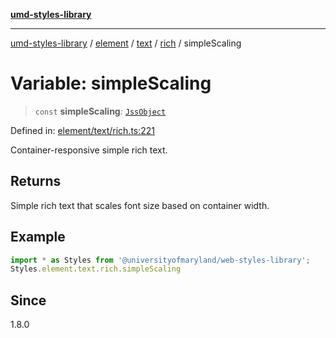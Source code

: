 [**umd-styles-library**](../../../../../../README.md)

***

[umd-styles-library](../../../../../../modules.md) / [element](../../../../../README.md) / [text](../../../README.md) / [rich](../README.md) / simpleScaling

# Variable: simpleScaling

> `const` **simpleScaling**: [`JssObject`](../../../../../../utilities/namespaces/transform/type-aliases/JssObject.md)

Defined in: [element/text/rich.ts:221](https://github.com/UMD-Digital/design-system/blob/8021d9898368f604bce452fe4dde6fae3a0578fd/packages/styles/source/element/text/rich.ts#L221)

Container-responsive simple rich text.

## Returns

Simple rich text that scales font size based on container width.

## Example

```typescript
import * as Styles from '@universityofmaryland/web-styles-library';
Styles.element.text.rich.simpleScaling
```

## Since

1.8.0

